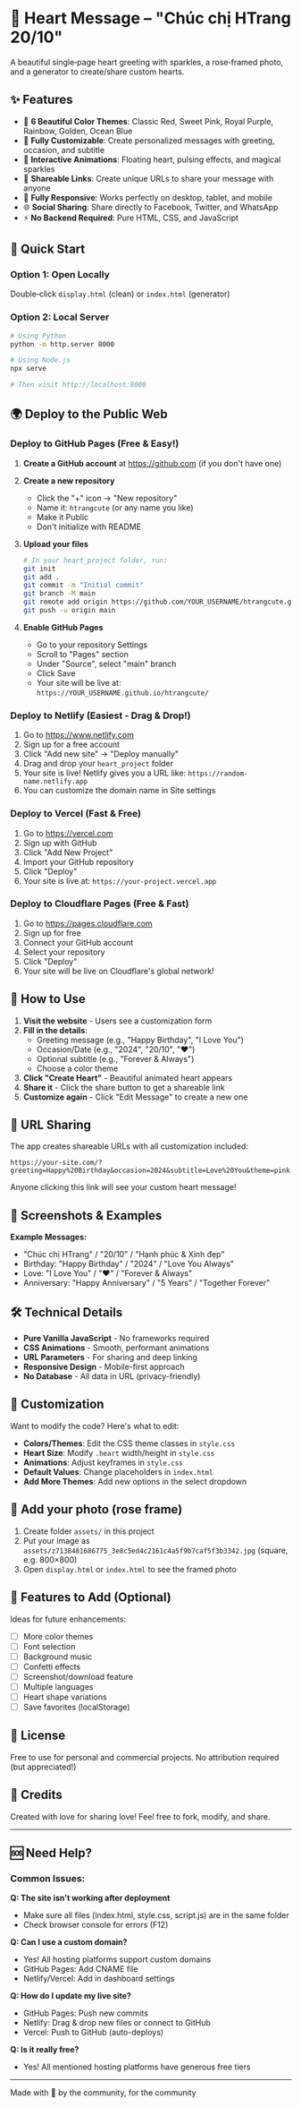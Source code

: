 # 💝 Heart Message – "Chúc chị HTrang 20/10"

A beautiful single‑page heart greeting with sparkles, a rose‑framed photo, and a generator to create/share custom hearts.

## ✨ Features

- 🎨 **6 Beautiful Color Themes**: Classic Red, Sweet Pink, Royal Purple, Rainbow, Golden, Ocean Blue
- 📝 **Fully Customizable**: Create personalized messages with greeting, occasion, and subtitle
- 💫 **Interactive Animations**: Floating heart, pulsing effects, and magical sparkles
- 🔗 **Shareable Links**: Create unique URLs to share your message with anyone
- 📱 **Fully Responsive**: Works perfectly on desktop, tablet, and mobile
- 🌐 **Social Sharing**: Share directly to Facebook, Twitter, and WhatsApp
- ⚡ **No Backend Required**: Pure HTML, CSS, and JavaScript

## 🚀 Quick Start

### Option 1: Open Locally
Double‑click `display.html` (clean) or `index.html` (generator)

### Option 2: Local Server
```bash
# Using Python
python -m http.server 8000

# Using Node.js
npx serve

# Then visit http://localhost:8000
```

## 🌍 Deploy to the Public Web

### Deploy to GitHub Pages (Free & Easy!)

1. **Create a GitHub account** at https://github.com (if you don't have one)

2. **Create a new repository**
   - Click the "+" icon → "New repository"
   - Name it: `htrangcute` (or any name you like)
   - Make it Public
   - Don't initialize with README

3. **Upload your files**
   ```bash
   # In your heart_project folder, run:
   git init
   git add .
   git commit -m "Initial commit"
   git branch -M main
   git remote add origin https://github.com/YOUR_USERNAME/htrangcute.git
   git push -u origin main
   ```

4. **Enable GitHub Pages**
   - Go to your repository Settings
   - Scroll to "Pages" section
   - Under "Source", select "main" branch
   - Click Save
   - Your site will be live at: `https://YOUR_USERNAME.github.io/htrangcute/`

### Deploy to Netlify (Easiest - Drag & Drop!)

1. Go to https://www.netlify.com
2. Sign up for a free account
3. Click "Add new site" → "Deploy manually"
4. Drag and drop your `heart_project` folder
5. Your site is live! Netlify gives you a URL like: `https://random-name.netlify.app`
6. You can customize the domain name in Site settings

### Deploy to Vercel (Fast & Free)

1. Go to https://vercel.com
2. Sign up with GitHub
3. Click "Add New Project"
4. Import your GitHub repository
5. Click "Deploy"
6. Your site is live at: `https://your-project.vercel.app`

### Deploy to Cloudflare Pages (Free & Fast)

1. Go to https://pages.cloudflare.com
2. Sign up for free
3. Connect your GitHub account
4. Select your repository
5. Click "Deploy"
6. Your site will be live on Cloudflare's global network!

## 🎯 How to Use

1. **Visit the website** - Users see a customization form
2. **Fill in the details**:
   - Greeting message (e.g., "Happy Birthday", "I Love You")
   - Occasion/Date (e.g., "2024", "20/10", "❤️")
   - Optional subtitle (e.g., "Forever & Always")
   - Choose a color theme
3. **Click "Create Heart"** - Beautiful animated heart appears
4. **Share it** - Click the share button to get a shareable link
5. **Customize again** - Click "Edit Message" to create a new one

## 🔗 URL Sharing

The app creates shareable URLs with all customization included:
```
https://your-site.com/?greeting=Happy%20Birthday&occasion=2024&subtitle=Love%20You&theme=pink
```

Anyone clicking this link will see your custom heart message!

## 📱 Screenshots & Examples

**Example Messages:**
- "Chúc chị HTrang" / "20/10" / "Hạnh phúc & Xinh đẹp"
- Birthday: "Happy Birthday" / "2024" / "Love You Always"
- Love: "I Love You" / "❤️" / "Forever & Always"
- Anniversary: "Happy Anniversary" / "5 Years" / "Together Forever"

## 🛠️ Technical Details

- **Pure Vanilla JavaScript** - No frameworks required
- **CSS Animations** - Smooth, performant animations
- **URL Parameters** - For sharing and deep linking
- **Responsive Design** - Mobile-first approach
- **No Database** - All data in URL (privacy-friendly)

## 🎨 Customization

Want to modify the code? Here's what to edit:

- **Colors/Themes**: Edit the CSS theme classes in `style.css`
- **Heart Size**: Modify `.heart` width/height in `style.css`
- **Animations**: Adjust keyframes in `style.css`
- **Default Values**: Change placeholders in `index.html`
- **Add More Themes**: Add new options in the select dropdown

## 🌹 Add your photo (rose frame)
1. Create folder `assets/` in this project
2. Put your image as `assets/z7138481686775_3e8c5ed4c2161c4a5f9b7caf5f3b3342.jpg` (square, e.g. 800×800)
3. Open `display.html` or `index.html` to see the framed photo

## 🌟 Features to Add (Optional)

Ideas for future enhancements:
- [ ] More color themes
- [ ] Font selection
- [ ] Background music
- [ ] Confetti effects
- [ ] Screenshot/download feature
- [ ] Multiple languages
- [ ] Heart shape variations
- [ ] Save favorites (localStorage)

## 📄 License

Free to use for personal and commercial projects. No attribution required (but appreciated!)

## 💖 Credits

Created with love for sharing love! Feel free to fork, modify, and share.

---

## 🆘 Need Help?

### Common Issues:

**Q: The site isn't working after deployment**
- Make sure all files (index.html, style.css, script.js) are in the same folder
- Check browser console for errors (F12)

**Q: Can I use a custom domain?**
- Yes! All hosting platforms support custom domains
- GitHub Pages: Add CNAME file
- Netlify/Vercel: Add in dashboard settings

**Q: How do I update my live site?**
- GitHub Pages: Push new commits
- Netlify: Drag & drop new files or connect to GitHub
- Vercel: Push to GitHub (auto-deploys)

**Q: Is it really free?**
- Yes! All mentioned hosting platforms have generous free tiers

---

Made with 💝 by the community, for the community

